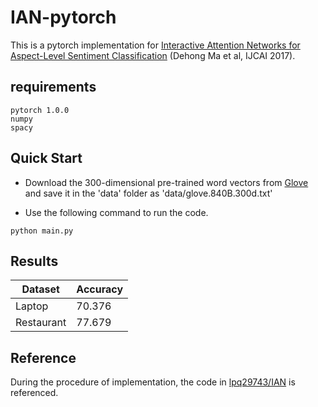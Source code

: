 # IAN-pytorch

This is a pytorch implementation for [Interactive Attention Networks for Aspect-Level Sentiment Classification][1] (Dehong Ma et al, IJCAI 2017).

## requirements

```
pytorch 1.0.0
numpy
spacy
```

## Quick Start

- Download the 300-dimensional pre-trained word vectors from [Glove][2] and save it in the 'data' folder as 'data/glove.840B.300d.txt'

- Use the following command to run the code.

```
python main.py
```

## Results

| Dataset    | Accuracy |
| ---------- | -------- |
| Laptop     | 70.376   |
| Restaurant | 77.679   |

## Reference

During the procedure of implementation, the code in [lpq29743/IAN][3] is referenced.

[1]:https://arxiv.org/abs/1709.00893
[2]:https://nlp.stanford.edu/projects/glove/
[3]:https://github.com/lpq29743/IAN